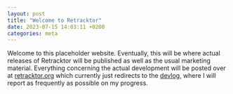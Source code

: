 ```yaml
---
layout: post
title: "Welcome to Retracktor"
date: 2023-07-15 14:03:11 +0200
categories: meta
---
```


Welcome to this placeholder website. Eventually, this will be where actual releases of Retracktor will be published as well as the usual marketing material. Everything concerning the actual development will be posted over at [retracktor.org](https://retracktor.org) which currently just redirects to the [devlog](https://devlog.retracktor.org), where I will report as frequently as possible on my progress.
